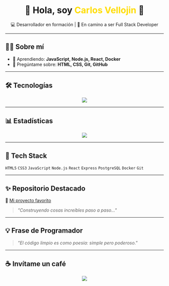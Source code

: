 <h1 align="center">👋 Hola, soy <span style="color:#FFDD00;">Carlos Vellojin</span> 🚀</h1>

<p align="center">
  💻 Desarrollador en formación | 🎯 En camino a ser Full Stack Developer
</p>

---

## 🧑‍💻 Sobre mí
- 🌱 Aprendiendo: **JavaScript, Node.js, React, Docker**
- 💬 Pregúntame sobre: **HTML, CSS, Git, GitHub**

---

## 🛠 Tecnologías
<p align="center">
  <img src="https://skillicons.dev/icons?i=html,css,js,nodejs,react,postgres,docker,git,github,vscode" />
</p>

---

## 📊 Estadísticas
<p align="center">
  <img src="https://github-readme-stats.vercel.app/api?username=TU_USUARIO&show_icons=true&theme=tokyonight" />
</p>


---

## 🧰 Tech Stack

`HTML5` `CSS3` `JavaScript` `Node.js` `React` `Express` `PostgreSQL` `Docker` `Git`

---

## ✨ Repositorio Destacado

📌 [Mi proyecto favorito](https://github.com/ADRCODE05/mi-proyecto)  
> *"Construyendo cosas increíbles paso a paso..."*

---

## 💡 Frase de Programador

> *"El código limpio es como poesía: simple pero poderoso."*

---

## ☕ Invítame un café

<p align="center">
  <a href="https://buymeacoffee.com/TU_USUARIO">
    <img src="https://img.shields.io/badge/Buy%20me%20a%20coffee-%23FFDD00?style=for-the-badge&logo=buy-me-a-coffee&logoColor=black" />
  </a>
</p>
